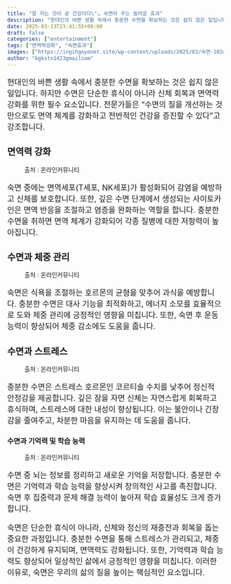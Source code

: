 ```yaml
---
title: "잘 자는 것이 곧 건강이다\"… 숙면이 주는 놀라운 효과"
description: "현대인의 바쁜 생활 속에서 충분한 수면을 확보하는 것은 쉽지 않은 일입니다. 하지만 수면은 단순한 휴식이 아니라 신체 회복과 면역력 강화를 위한 필수 요소입니다. 전문가들은 “수면의 질을 개선하는 것 만으로도 면역 체계를 강화하고 전반적인 건강을 증진할 수 있다”고 강"
date: 2025-03-13T23:41:55+09:00
draft: false
categories: ["entertainment"]
tags: ["면역력강화", "숙면효과"]
images: ["https://ingihgoyonet.site/wp-content/uploads/2025/03/숙면-1024x683.jpg", "https://ingihgoyonet.site/wp-content/uploads/2025/03/다이어트효과-1024x684.jpg", "https://ingihgoyonet.site/wp-content/uploads/2025/03/스트레스-3-1024x683.jpg", "https://ingihgoyonet.site/wp-content/uploads/2025/03/기억력-1024x577.jpg"]
author: "kgkstn1423gmailcom"
---
```


<p style="font-size:18px">현대인의 바쁜 생활 속에서 충분한 수면을 확보하는 것은 쉽지 않은 일입니다. 하지만 수면은 단순한 휴식이 아니라 신체 회복과 면역력 강화를 위한 필수 요소입니다. 전문가들은 “수면의 질을 개선하는 것 만으로도 면역 체계를 강화하고 전반적인 건강을 증진할 수 있다”고 강조합니다.</p> <h2 >면역력 강화</h2> <figure ><img src="https://ingihgoyonet.site/wp-content/uploads/2025/03/숙면-1024x683.jpg" alt="" style="aspect-ratio:16/9;object-fit:cover"/><figcaption >출처 : 온라인커뮤니티</figcaption></figure> <p style="font-size:18px">숙면 중에는 면역세포(T세포, NK세포)가 활성화되어 감염을 예방하고 신체를 보호합니다. 또한, 깊은 수면 단계에서 생성되는 사이토카인은 면역 반응을 조절하고 염증을 완화하는 역할을 합니다. 충분한 수면을 취하면 면역 체계가 강화되어 각종 질병에 대한 저항력이 높아집니다.</p> <h2 >수면과 체중 관리</h2> <figure ><img src="https://ingihgoyonet.site/wp-content/uploads/2025/03/다이어트효과-1024x684.jpg" alt="" style="aspect-ratio:16/9;object-fit:cover"/><figcaption >출처 : 온라인커뮤니티</figcaption></figure> <p style="font-size:18px">숙면은 식욕을 조절하는 호르몬의 균형을 맞추어 과식을 예방합니다. 충분한 수면은 대사 기능을 최적화하고, 에너지 소모를 효율적으로 도와 체중 관리에 긍정적인 영향을 미칩니다. 또한, 숙면 후 운동 능력이 향상되어 체중 감소에도 도움을 줍니다.</p> <h2 >수면과 스트레스</h2> <figure ><img src="https://ingihgoyonet.site/wp-content/uploads/2025/03/스트레스-3-1024x683.jpg" alt="" style="aspect-ratio:16/9;object-fit:cover"/><figcaption >출처 : 온라인커뮤니티</figcaption></figure> <p style="font-size:18px">충분한 수면은 스트레스 호르몬인 코르티솔 수치를 낮추어 정신적 안정감을 제공합니다. 깊은 잠을 자면 신체는 자연스럽게 회복하고 휴식하며, 스트레스에 대한 내성이 향상됩니다. 이는 불안이나 긴장감을 줄여주고, 차분한 마음을 유지하는 데 도움을 줍니다.</p> <h3 >수면과 기억력 및 학습 능력</h3> <figure ><img src="https://ingihgoyonet.site/wp-content/uploads/2025/03/기억력-1024x577.jpg" alt="" style="aspect-ratio:16/9;object-fit:cover"/><figcaption >출처 : 온라인커뮤니티</figcaption></figure> <p style="font-size:18px">수면 중 뇌는 정보를 정리하고 새로운 기억을 저장합니다. 충분한 수면은 기억력과 학습 능력을 향상시켜 창의적인 사고를 촉진합니다. 숙면 후 집중력과 문제 해결 능력이 높아져 학습 효율성도 크게 증가합니다.</p> <p style="font-size:18px">숙면은 단순한 휴식이 아니라, 신체와 정신의 재충전과 회복을 돕는 중요한 과정입니다. 충분한 수면을 통해 스트레스가 관리되고, 체중이 건강하게 유지되며, 면역력도 강화됩니다. 또한, 기억력과 학습 능력도 향상되어 일상적인 삶에서 긍정적인 영향을 미칩니다. 이러한 이유로, 숙면은 우리의 삶의 질을 높이는 핵심적인 요소입니다.</p>